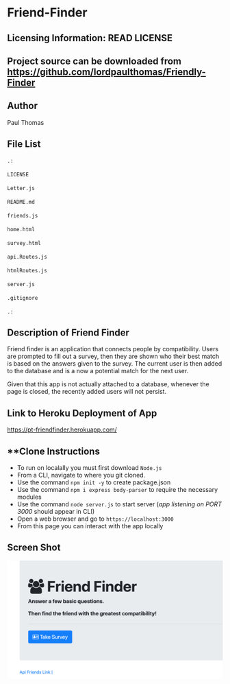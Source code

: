 # Friend-Finder

Licensing Information: READ LICENSE
---
Project source can be downloaded from https://github.com/lordpaulthomas/Friendly-Finder
----
Author
-----------
Paul Thomas

File List
---------
```
.:

LICENSE

Letter.js

README.md

friends.js

home.html

survey.html

api.Routes.js

htmlRoutes.js

server.js

.gitignore

.:
```

Description of Friend Finder
------------------------------
Friend finder is an application that connects people by compatibility.  Users are prompted to fill out a survey, then they are shown who their best match is based on the answers given to the survey.  The current user is then added to the database and is a now a potential match for the next user.  

Given that this app is not actually attached to a database, whenever the page is
closed, the recently added users will not persist.


Link to Heroku Deployment of App
----------------------
https://pt-friendfinder.herokuapp.com/


**Clone Instructions
----------

- To run on localally you must first download `Node.js`
- From a CLI, navigate to where you git cloned.
- Use the command `npm init -y` to create package.json
- Use the command `npm i express body-parser` to require the necessary modules
- Use the command `node server.js` to start server (_app listening on PORT 3000_ should appear in CLI)
- Open a web browser and go to `https://localhost:3000`
- From this page you can interact with the app locally

Screen Shot
---------
![database](./images/screenShot.png)
